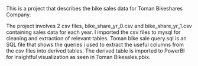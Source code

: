 This is a project that describes the bike sales data for Toman Bikeshares Company.

The project involves 2 csv files, bike_share_yr_0.csv and bike_share_yr_1.csv containing sales data for each year.
I imported the csv files to mysql for cleaning and extraction of relevant tables.
Toman bike sale query.sql is an SQL file that shows the queries i used to extract the useful columns from the csv files into derived tables.
The derived table is imported to PowerBI for insightful visualization as seen in Toman Bikesales.pbix.

